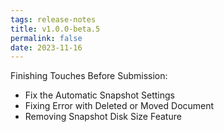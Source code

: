 ```yaml
---
tags: release-notes
title: v1.0.0-beta.5
permalink: false
date: 2023-11-16
---
```


Finishing Touches Before Submission:
- Fix the Automatic Snapshot Settings
- Fixing Error with Deleted or Moved Document
- Removing Snapshot Disk Size Feature